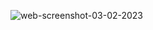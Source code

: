 ![web-screenshot-03-02-2023](https://user-images.githubusercontent.com/101943293/216569980-22daacbd-6178-4cd4-945e-ecc25631e256.jpg)

